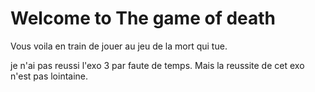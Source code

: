 # Welcome to The game of death 

Vous voila en train de jouer au jeu de la mort qui tue. 

je n'ai pas reussi l'exo 3 par faute de temps. Mais la reussite de cet exo n'est pas lointaine. 


